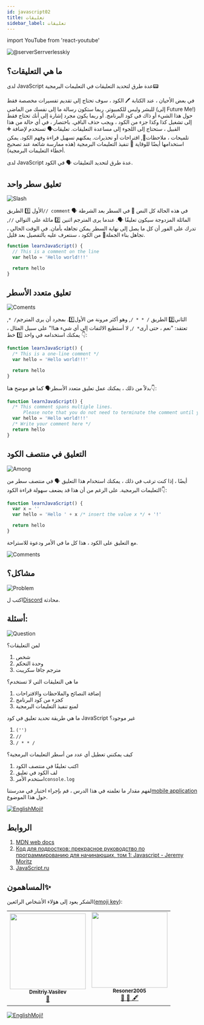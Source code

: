 ```yaml
---
id: javascript02
title: تعليقات
sidebar_label: تعليقات
---
```


import YouTube from 'react-youtube'

![@serverSerrverlesskiy](/img/javascript/headers/02.jpg)

## ما هي التعليقات؟

لدى JavaScript عدة طرق لتحديد التعليقات في التعليمات البرمجية📟

في بعض الأحيان ، عند الكتابة 🖊️ الكود ، سوف تحتاج إلى تقديم تفسيرات مخصصة فقط للبشر وليس للكمبيوتر. ربما ستكون رسالة ما إلى نفسك من الماضي (إلى Future Me!) حول هذا الشيء أو ذاك في كود البرنامج. أو ربما يكون مجرد إشارة إلى أنك تحتاج فقط إلى تشغيل كذا وكذا جزء من الكود ، ويجب حذف الباقي. باختصار ، في أي حالة من هذا القبيل ، ستحتاج إلى اللجوء إلى مساعدة التعليقات.
تعليقات🗣️ تستخدم لإضافة ➕ تلميحات ، ملاحظات🔖, اقتراحات أو تحذيرات. يمكنهم تسهيل قراءة وفهم الكود. يمكن استخدامها أيضًا للوقاية 🛑 تنفيذ التعليمات البرمجية (هذه ممارسة شائعة عند تصحيح أخطاء التعليمات البرمجية).

لدى JavaScript عدة طرق لتحديد التعليقات 🗣️ في الكود.

<!-- ## Video

<YouTube videoId="zCvKMw5QHRw" /> -->

## تعليق سطر واحد

![Slash](https://media.giphy.com/media/bKXMS0NjXoyaY/giphy.gif)

الأول 1️⃣ الطريق`// comment` 🗣️ في هذه الحالة كل النص 📜 في السطر بعد الشرطة المائلة المزدوجة سيكون تعليقًا 🗣️. عندما يرى المترجم اثنين 2️⃣ مائلة على التوالي `//`, تدرك على الفور أن كل ما يصل إلى نهاية السطر يمكن تجاهله بأمان. في الوقت الحالي ، تجاهل بناء الجملة📖 من الكود ، سنتعرف عليه بالتفصيل بعد قليل.

```jsx live
function learnJavaScript() {
  // This is a comment on the line
  var hello = 'Hello world!!!'

  return hello
}
```

## تعليق متعدد الأسطر

![Coments](https://media.giphy.com/media/UevalSWg5twQeqpc8Q/giphy.gif)

الثاني2️⃣ الطريق `/ * * /`, وهو أكثر مرونة من الأول1️⃣. بمجرد أن يرى المترجم`/ *`, تعتقد: "نعم ، حتى أرى`* /`, لا أستطيع الالتفات إلى أي شيء هنا!"
على سبيل المثال ، يمكنك استخدامه في واحد 1️⃣ خط 👇:

```jsx live
function learnJavaScript() {
  /* This is a one-line comment */
  var hello = 'Hello world!!!'

  return hello
}
```

بدلاً من ذلك ، يمكنك عمل تعليق متعدد الأسطر🗣️ كما هو موضح هنا👇:

```jsx live
function learnJavaScript() {
  /* This comment spans multiple lines.
      Please note that you do not need to terminate the comment until you have finished */
  var hello = 'Hello world!!!'
  /* Write your comment here */
  return hello
}
```

## التعليق في منتصف الكود

![Among](https://media.giphy.com/media/fnjIiBNo38IHS/giphy.gif)

أيضًا ، إذا كنت ترغب في ذلك ، يمكنك استخدام هذا التعليق 🗣️ في منتصف سطر من التعليمات البرمجية. على الرغم من أن هذا قد يضعف سهولة قراءة الكود👇:

```jsx live
function learnJavaScript() {
  var x = ''
  var hello = 'Hello ' + x /* insert the value x */ + '!'

  return hello
}
```

مع التعليق على الكود ، هذا كل ما في الأمر ودعوة للاستراحة.

![Comments](https://media.giphy.com/media/SvuRLwWT0EoeErwPvB/giphy.gif)

## مشاكل؟

![Problem](https://media.giphy.com/media/xTiTnGeUsWOEwsGoG4/giphy.gif)

اكتب ل[Discord](https://discord.gg/6GDAfXn) محادثة.

## أسئلة:

![Question](https://media.giphy.com/media/l0HlRnAWXxn0MhKLK/giphy.gif)

لمن التعليقات؟

1. شخص
2. وحدة التحكم
3. مترجم جافا سكريبت

ما هي التعليقات التي لا تستخدم؟

1. إضافة النصائح والملاحظات والاقتراحات
2. كجزء من كود البرنامج
3. لمنع تنفيذ التعليمات البرمجية

ما هي طريقة تحديد تعليق في كود JavaScript غير موجود؟

1. `('')`
2. `//`
3. `/ * * /`

كيف يمكنني تعطيل أي عدد من أسطر التعليمات البرمجية؟

1. اكتب تعليقًا في منتصف الكود
2. لف الكود في تعليق
3. استخدم الأمر`console.log`

لفهم مقدار ما تعلمته في هذا الدرس ، قم بإجراء اختبار في مدرستنا[mobile application](http://onelink.to/njhc95) حول هذا الموضوع.

[![EnglishMoji!](/img/logo/englishmoji.png)](https://apps.apple.com/kz/app/englishmoji/id6450254885)

## الروابط

1. [MDN web docs](https://developer.mozilla.org/ru/docs/Web/JavaScript/Reference/Lexical_grammar)
2. [Код для подростков: прекрасное руководство по программированию для начинающих, том 1: Javascript - Jeremy Moritz ](https://www.amazon.com/Code-Teens-Beginners-Programming-Javascript-ebook/dp/B07FCTLVPC)
3. [JavaScript.ru](https://learn.javascript.ru/types)

## المساهمون✨

الشكر يعود إلى هؤلاء الأشخاص الرائعين([emoji key](https://allcontributors.org/docs/en/emoji-key)):

<table>
  <tr>
    <td align="center"><a href="https://fullstackserverless.github.io/"><img src="https://avatars0.githubusercontent.com/u/6774813?v=4?s=200" width="200px;" alt=""/><br /><sub><b>Dmitriy Vasilev</b></sub></a><br /> <a href="https://github.com/gHashTag/react-native-village/commits?author=gHashTag" title="Documentation">📖</a></td>
    <td align="center"><a href="https://github.com/Resoner2005"><img src="https://avatars1.githubusercontent.com/u/75675814?v=4?s=200" width="200px;" alt=""/><br /><sub><b>Resoner2005</b></sub></a><br /><a href="https://github.com/gHashTag/react-native-village/issues?q=author%3AResoner2005" title="Bug reports">🐛 🎨 🖋</a></td>
  </tr>
  
</table>

[![EnglishMoji!](/img/logo/englishmoji.png)](https://apps.apple.com/kz/app/englishmoji/id6450254885)
